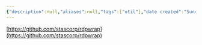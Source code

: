 ```yaml
---
{"description":null,"aliases":null,"tags":["util"],"date created":"Sunday, February 12th 2023, 12:31:27 pm","date modified":"Monday, February 27th 2023, 6:20:45 pm","created":"2023-02-12T12:31:27","updated":"2023-07-15T21:33:03","title":"RDP Wrapper","dg-publish":true,"permalink":"/docs/RDP Wrapper/","dgPassFrontmatter":true}
---
```


   
[https://github.com/stascorp/rdpwrap](https://github.com/stascorp/rdpwrap)
